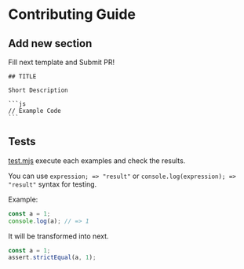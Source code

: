 # Contributing Guide

## Add new section

Fill next template and Submit PR!

    ## TITLE

    Short Description

    ```js
    // Example Code
    ```

## Tests

[test.mjs](https://github.com/azu/url-cheatsheet/blob/main/test.mjs) execute each examples and check the results.

You can use `expression; => "result"` or `console.log(expression); => "result"` syntax for testing.

Example:

```js
const a = 1;
console.log(a); // => 1
```

It will be transformed into next.

```js
const a = 1;
assert.strictEqual(a, 1);
```
